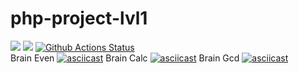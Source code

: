 # php-project-lvl1
<a href="https://codeclimate.com/github/entorus/php-project-lvl1/maintainability"><img src="https://api.codeclimate.com/v1/badges/955c5d3f1c721410dcd8/maintainability" /></a>
<a href="https://codeclimate.com/github/entorus/php-project-lvl1/test_coverage"><img src="https://api.codeclimate.com/v1/badges/955c5d3f1c721410dcd8/test_coverage" /></a>
[![Github Actions Status](https://github.com/entorus/php-project-lvl1/workflows/PHPCS/badge.svg)](https://github.com/entorus/php-project-lvl1/actions)
<br>
Brain Even
[![asciicast](https://asciinema.org/a/AXIsxpQFmTbwzRiNuz5rSUi2k.svg)](https://asciinema.org/a/AXIsxpQFmTbwzRiNuz5rSUi2k)
Brain Calc
[![asciicast](https://asciinema.org/a/zVkJPcFNJDzd4TyPig6rvxvqb.svg)](https://asciinema.org/a/zVkJPcFNJDzd4TyPig6rvxvqb)
Brain Gcd
[![asciicast](https://asciinema.org/a/2Xg2uePFSvuBkazXjMc2E2RfH.svg)](https://asciinema.org/a/2Xg2uePFSvuBkazXjMc2E2RfH)